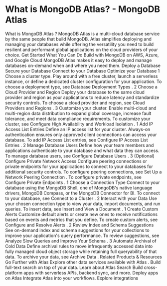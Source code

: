 # What is MongoDB Atlas? - MongoDB Atlas


What is MongoDB Atlas ? MongoDB Atlas is a multi-cloud database service by the same people
that build MongoDB. Atlas simplifies deploying and managing your
databases while offering the versatility you need to build resilient
and performant global applications on the cloud providers of your choice. Get Started What You Can Do Build with MongoDB on AWS, Azure, and Google Cloud MongoDB Atlas makes it easy to deploy and manage databases
on-demand when and where you need them. Deploy a Database Secure your Database Connect to your Database Optimize your Database 1 Choose a cluster type. Play around with a free cluster, launch a serverless instance, or define a dedicated cluster
configuration for your application. To choose a deployment type, see Database Deployment Types . 2 Choose a Cloud Provider and Region Deploy your database to the same cloud provider and region as
your applications to reduce latency and standardize security
controls. To choose a cloud provider and region, see Cloud Providers and Regions . 3 Customize your cluster. Enable multi-cloud and multi-region data distribution to
expand global coverage, increase fault tolerance, and meet
data compliance requirements. To customize your cluster, see Configure High Availability and Workload Isolation . 1 Add IP Access List Entries Define an IP access list for your cluster.
Always-on authentication ensures only approved client
connections can access your database. To add IP Access List entries, see Configure IP Access List Entries . 2 Manage Database Users Define how your team members and applications authenticate
to your database and what data they can access. To manage database users, see Configure Database Users . 3 (Optional) Configure Private Network Access Configure peering connections or private endpoints for your
applications to connect to your databases for additional
security controls. To configure peering connections, see Set Up a Network Peering Connection .
To configure private endpoints, see Configure Private Endpoints . 1 Choose a Connection Type Connect to your database using the MongoDB Shell, one of
MongoDB's native language drivers, MongoDB Compass, or the
MongoDB Connector for BI. To connect to your database, see Connect to a Cluster . 2 Interact with your Data Use your chosen connection type to view your data, import
documents, and run queries. To insert data, see Insert and View a Document . 1 Create Custom Alerts Customize default alerts or create new ones to receive
notifications based on events and metrics that you define. To create custom alerts, see Configure and Resolve Alerts . 2 Review Index and Schema Suggestions See on-demand index and schema suggestions for your
collections to improve your application's query performance. To review suggestions, see Analyze Slow Queries and Improve Your Schema . 3 Automate Archival of Cold Data Define archival rules to move infrequently accessed data
into fully managed cloud object storage while retaining full
queryability of that data. To archive your data, see Archive Data . Related Products & Resources Go Further with Atlas Explore other data services available with Atlas . Build full-text search on top of your data. Learn about Atlas Search Build cross-platform apps with serverless APIs, backend sync, and more. Deploy apps on Atlas Integrate Atlas into your workflows. Explore integrations
